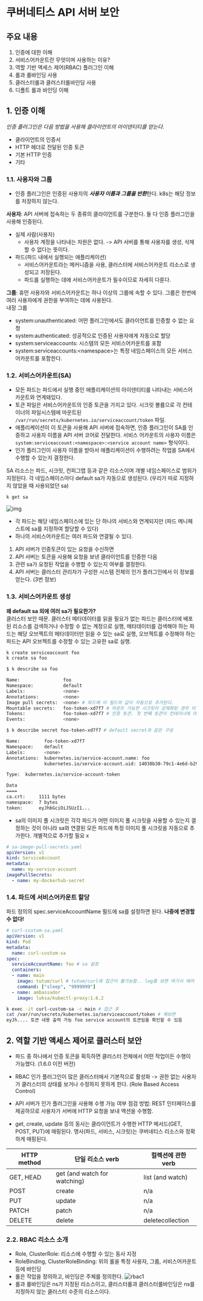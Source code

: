 # 쿠버네티스 API 서버 보안
## 주요 내용
1. 인증에 대한 이해
2. 서비스어카운트란 무엇이며 사용하는 이유?
3. 역할 기반 액세스 제어(RBAC) 플러그인 이해
4. 롤과 롤바인딩 사용
5. 클러스터롤과 클러스터롤바인딩 사용
6. 디폴트 롤과 바인딩 이해

## 1. 인증 이해
*인증 플러그인은 다음 방법을 사용해 클라이언트의 아이덴티티를 얻는다.*
- 클라이언트의 인증서
- HTTP 헤더로 전달된 인증 토큰
- 기본 HTTP 인증
- 기타

### 1.1. 사용자와 그룹
- 인증 플러그인은 인증된 사용자의 ***사용자 이름과 그룹을 반환***한다. k8s는 해당 정보를 저장하지 않는다.  

**사용자**: API 서버에 접속하는 두 종류의 클라이언트를 구분한다. 둘 다 인증 플러그인을 사용해 인증된다.
- 실제 사람(사용자)
    - 사용자 계정을 나타내는 자원은 없다. -> API 서버를 통해 사용자를 생성, 삭제할 수 없다는 뜻이다.
- 파드(파드 내에서 실행되는 애플리케이션)
    - 서비스어카운트라는 메커니즘을 사용, 클러스터에 서비스어카운트 리소스로 생성되고 저장된다.
    - 파드를 실행하는 데에 서비스어카운트가 필수이므로 자세히 다룬다.

**그룹**: 휴먼 사용자와 서비스어카운트는 하나 이상의 그룹에 속할 수 있다. 그룹은 한번에 여러 사용자에게 권한을 부여하는 데에 사용된다.  
내장 그룹
- system:unauthenticated: 어떤 플러그인에서도 클라이언트를 인증할 수 없는 요청
- system:authenticated: 성공적으로 인증된 사용자에게 자동으로 할당
- system:serviceaccounts: 시스템의 모든 서비스어카운트를 포함
- system:serviceaccounts:\<namespace\>는 특정 네임스페이스의 모든 서비스어카운트를 포함한다. 

### 1.2. 서비스어카운트(SA)
- 모든 파드는 파드에서 실행 중인 애플리케이션의 아이덴티티를 나타내는 서비스어카운트와 연계돼있다.
- 토큰 파일은 서비스어카운트의 인증 토큰을 가지고 있다. 시크릿 볼륨으로 각 컨테이너의 파일시스템에 마운트된 `/var/run/secrets/kubernetes.io/serviceaccount/token` 파일.
- 애플리케이션이 이 토큰을 사용해 API 서버에 접속하면, 인증 플러그인이 SA를 인증하고 사용자 이름을 API 서버 코어로 전달한다. 서비스 어카운트의 사용자 이름은 `system:serviceaccount:<namespace>:<service account name>` 형식이다.
- 인가 플러그인이 사용자 이름을 받아서 애플리케이션이 수행하려는 작업을 SA에서 수행할 수 있는지 결정한다.

SA 리소스는 파드, 시크릿, 컨피그맵 등과 같은 리소스이며 개별 네임스페이스로 범위가 지정된다. 각 네임스페이스마다 default sa가 자동으로 생성된다. (우리가 따로 지정하지 않았을 때 사용되었던 sa)
```bash
k get sa
```
![img](img/sa1.png)
- 각 파드는 해당 네임스페이스에 있는 단 하나의 서비스와 연계되지만 (파드 메니페스트에 sa를 지정하여 할당할 수 있다)
- 하나의 서비스어카운트는 여러 파드와 연결될 수 있다.

1. API 서버가 인증토큰이 있는 요청을 수신하면
2. API 서버는 토큰을 사용해 요청을 보낸 클라이언트를 인증한 다음
3. 관련 sa가 요청된 작업을 수행할 수 있는지 여부를 결정한다.
4. API 서버는 클러스터 관리자가 구성한 시스템 전체의 인가 플러그인에서 이 정보를 얻는다. (3번 정보)


### 1.3. 서비스어카운트 생성
**왜 default sa 외에 여러 sa가 필요한가?**  
클러스터 보안 때문. 클러스터 메타데이터를 읽을 필요가 없는 파드는 클러스터에 배포된 리소스를 검색하거나 수정할 수 없는 계정으로 실행, 메타데이터를 검색해야 하는 파드는 해당 오브젝트의 메타데이터만 읽을 수 있는 sa로 실행, 오브젝트를 수정해야 하는 파드는 API 오브젝트를 수정할 수 있는 고유한 sa로 실행.
~~~bash
k create serviceaccount foo
k create sa foo
~~~

~~~bash
$ k describe sa foo

Name:                foo
Namespace:           default
Labels:              <none>
Annotations:         <none>
Image pull secrets:  <none> # 파드에 이 필드의 값이 자동으로 추가된다.
Mountable secrets:   foo-token-xd7f7 # 마운트 가능한 시크릿이 강제화된 경우 이 sa를 사용하는 파드만 해당 시크릿을 마운트할 수 있다.
Tokens:              foo-token-xd7f7 # 인증 토큰. 첫 번째 토큰이 컨테이너에 마운트된다.
Events:              <none>
~~~

~~~bash
$ k describe secret foo-token-xd7f7 # default secret과 같은 구성

Name:         foo-token-xd7f7
Namespace:    default
Labels:       <none>
Annotations:  kubernetes.io/service-account.name: foo
              kubernetes.io/service-account.uid: 14038b30-79c1-4e6d-b292-c374f7ce103b

Type:  kubernetes.io/service-account-token

Data
====
ca.crt:     1111 bytes
namespace:  7 bytes
token:      eyJhbGciOiJSUzI1...
~~~

- sa의 이미지 풀 시크릿은 각각 파드가 어떤 이미지 풀 시크릿을 사용할 수 있는지 결정하는 것이 아니라 sa와 연결된 모든 파드에 특정 이미지 풀 시크릿을 자동으로 추가한다. 개별적으로 추가할 필요 x
~~~yaml
# sa-image-pull-secrets.yaml
apiVersion: v1
kind: ServiceAccount
metadata:
  name: my-service-account
imagePullSecrets:
  - name: my-dockerhub-secret
~~~

### 1.4. 파드에 서비스어카운트 할당
파드 정의의 spec.serviceAccountName 필드에 sa를 설정하면 된다. **나중에 변경할 수 없다!**
~~~yaml
# curl-custom-sa.yaml
apiVersion: v1
kind: Pod
metadata:
  name: curl-custom-sa
spec:
  serviceAccountName: foo # sa 설정
  containers:
  - name: main
    image: tutum/curl # tutum/curl에 접근이 불가능함.. log를 보면 여기서 에러
    command: ["sleep", "9999999"]
  - name: ambassador
    image: luksa/kubectl-proxy:1.6.2
~~~

~~~bash
k exec -it curl-custom-sa -c main # 접근 후
cat /var/run/secrets/kubernetes.io/serviceaccount/token # 해보면
eyJh.... 토큰 내용 출력 가능 foo service account의 토큰임을 확인할 수 있음
~~~

## 2. 역할 기반 액세스 제어로 클러스터 보안
- 파드 중 하나에서 인증 토큰을 획득하면 클러스터 전체에서 어떤 작업이든 수행이 가능했다. (1.6.0 이전 버전)
- RBAC 인가 플러그인이 많은 클러스터에서 기본적으로 활성화 -> 권한 없는 사용자가 클러스터의 상태를 보거나 수정하지 못하게 한다. (Role Based Access Control)
- API 서버가 인가 플러그인을 사용해 수행 가능 여부 점검 방법: REST 인터페이스를 제공하므로 사용자가 서버에 HTTP 요청을 보내 액션을 수행함.

- get, create, update 등의 동사는 클라이언트가 수행한 HTTP 메서드(GET, POST, PUT)에 매핑된다. 명사(파드, 서비스, 시크릿)는 쿠버네티스 리소스와 정확하게 매핑된다.

| HTTP method | 단일 리소스 verb | 컬렉션에 관한 verb |
| --- | --- | --- |
| GET, HEAD | get (and watch for watching) | list (and watch) |
| POST | create | n/a |
| PUT | update | n/a |
| PATCH | patch | n/a |
| DELETE | delete | deletecollection |

### 2.2. RBAC 리소스 소개
- Role, ClusterRole: 리소스에 수행할 수 있는 동사 지정
- RoleBinding, ClusterRoleBinding: 위의 롤을 특정 사용자, 그룹, 서비스어카운트 등에 바인딩
- 롤은 작업을 정의하고, 바인딩은 주체를 정의한다.
![rbac1](img/rbac1.png)
- 롤과 롤바인딩은 ns가 지정된 리소스이고, 클러스터롤과 클러스터롤바인딩은 ns를 지정하지 않는 클러스터 수준의 리소스이다.
